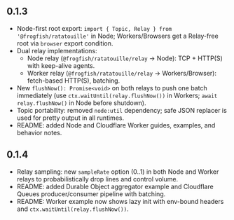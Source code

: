## 0.1.3

- Node-first root export: `import { Topic, Relay } from '@frogfish/ratatouille'` in Node; Workers/Browsers get a Relay-free root via `browser` export condition.
- Dual relay implementations:
  - Node relay (`@frogfish/ratatouille/relay` → Node): TCP + HTTP(S) with keep-alive agents.
  - Worker relay (`@frogfish/ratatouille/relay` → Workers/Browser): fetch-based HTTP(S), batching.
- New `flushNow(): Promise<void>` on both relays to push one batch immediately (use `ctx.waitUntil(relay.flushNow())` in Workers; `await relay.flushNow()` in Node before shutdown).
- Topic portability: removed `node:util` dependency; safe JSON replacer is used for pretty output in all runtimes.
- README: added Node and Cloudflare Worker guides, examples, and behavior notes.

## 0.1.4

- Relay sampling: new `sampleRate` option (0..1) in both Node and Worker relays to probabilistically drop lines and control volume.
- README: added Durable Object aggregator example and Cloudflare Queues producer/consumer pipeline with batching.
- README: Worker example now shows lazy init with env-bound headers and `ctx.waitUntil(relay.flushNow())`.
